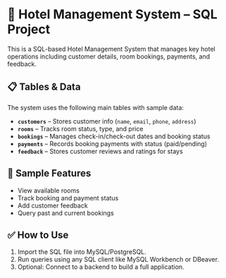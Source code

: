 # 🏨 Hotel Management System – SQL Project

This is a SQL-based Hotel Management System that manages key hotel operations including customer details, room bookings, payments, and feedback.

## 📋 Tables & Data

The system uses the following main tables with sample data:

- **`customers`** – Stores customer info (`name`, `email`, `phone`, `address`)
- **`rooms`** – Tracks room status, type, and price
- **`bookings`** – Manages check-in/check-out dates and booking status
- **`payments`** – Records booking payments with status (paid/pending)
- **`feedback`** – Stores customer reviews and ratings for stays

## 🧪 Sample Features

- View available rooms
- Track booking and payment status
- Add customer feedback
- Query past and current bookings

## ✅ How to Use

1. Import the SQL file into MySQL/PostgreSQL.
2. Run queries using any SQL client like MySQL Workbench or DBeaver.
3. Optional: Connect to a backend to build a full application.


